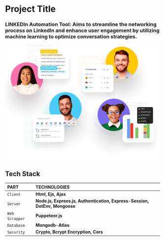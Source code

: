 # Project Title

### LINKEDIn Automation Tool: Aims to streamline the networking process on LinkedIn and enhance user engagement by utilizing machine learning to optimize conversation strategies.

![App Screenshot](./image/GIT1.png)


## Tech Stack

| PART           | TECHNOLOGIES                                                               |
| :------------- | :------------------------------------------------------------------------- |
| `Client`       | **Html, Ejs, Ajax**                                                        |
| `Server`       | **Node.js, Exprees.js, Authentication, Express-Session, DotEnv, Mongoose** |
| `Web Scrapper` | **Puppeteer.js**                                                           |
| `Database`     | **Mongodb-Atlas**                                                          |
| `Security`     | **Crypto, Bcrypt Encryption, Cors**                                        |